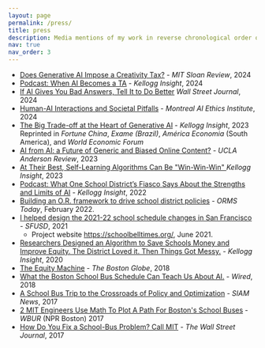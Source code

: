 ```yaml
---
layout: page
permalink: /press/
title: press
description: Media mentions of my work in reverse chronological order of last update.
nav: true
nav_order: 3
---
```

- [Does Generative AI Impose a Creativity Tax?](https://sloanreview.mit.edu/article/does-genai-impose-a-creativity-tax/) - *MIT Sloan Review*, 2024
- [Podcast: When AI Becomes a TA](https://insight.kellogg.northwestern.edu/article/podcast-when-ai-becomes-a-ta) - *Kellogg Insight*, 2024
- [If AI Gives You Bad Answers, Tell It to Do Better](https://www.wsj.com/tech/ai/ai-chatbots-feedback-results-fa549914) *Wall Street Journal*, 2024
- [Human-AI Interactions and Societal Pitfalls](https://montrealethics.ai/human-ai-interactions-and-societal-pitfalls/) - _Montreal AI Ethics Institute_, 2024
- [The Big Trade-off at the Heart of Generative AI](https://insight.kellogg.northwestern.edu/article/trade-off-generative-ai) - _Kellogg Insight_, 2023 Reprinted in _Fortune China_,  *Exame (Brazil)*, *América Economia* (South America), and *World Economic Forum*
- [AI from AI: a Future of Generic and Biased Online Content?](https://anderson-review.ucla.edu/ai-from-ai-a-future-of-generic-and-biased-online-content/) - *UCLA Anderson Review*, 2023
- [At Their Best, Self-Learning Algorithms Can Be "Win-Win-Win" ](https://insight.kellogg.northwestern.edu/article/at-their-best-self-learning-algorithms-can-be-a-win-win-win) *Kellogg Insight*, 2023
- [Podcast: What One School District’s Fiasco Says About the Strengths and Limits of AI](https://insight.kellogg.northwestern.edu/article/podcast-what-one-school-districts-fiasco-says-about-the-strengths-and-limits-of-ai) - *Kellogg Insight*, 2022
- [Building an O.R. framework to drive school district policies](https://pubsonline.informs.org/do/10.1287/orms.2022.01.06/full/) - *ORMS Today*, February 2022.
- [I helped design the 2021-22 school schedule changes in San Francisco](https://www.sfusd.edu/schools/school-start-and-end-times-2021-22) - *SFUSD*, 2021
  - Project website <https://schoolbelltimes.org/>, June 2021.
- [Researchers Designed an Algorithm to Save Schools Money and Improve Equity. The District Loved it. Then Things Got Messy.](https://insight.kellogg.northwestern.edu/article/algorithm-schools-student-equity) - *Kellogg Insight*, 2020
- [The Equity Machine](https://apps.bostonglobe.com/ideas/graphics/2018/09/equity-machine/) - *The Boston Globe*, 2018
- [What the Boston School Bus Schedule Can Teach Us About AI.](https://www.wired.com/story/joi-ito-ai-and-bus-routes/) - *Wired*, 2018
- [A School Bus Trip to the Crossroads of Policy and Optimization](https://sinews.siam.org/Details-Page/a-school-bus-trip-to-the-crossroads-of-policy-and-optimization) - *SIAM News*, 2017
- [2 MIT Engineers Use Math To Plot A Path For Boston's School Buses](http://www.wbur.org/edify/2017/07/27/mit-quantum-boston-bus-routes) - *WBUR* (NPR Boston) 2017
- [How Do You Fix a School-Bus Problem? Call MIT](https://www.wsj.com/articles/how-do-you-fix-a-school-bus-problem-call-mit-1502456400) - *The Wall Street Journal*, 2017
